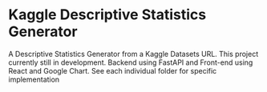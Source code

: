 # Kaggle Descriptive Statistics Generator
A Descriptive Statistics Generator from a Kaggle Datasets URL. This project currently still in development. Backend using FastAPI and Front-end using React and Google Chart. See each individual folder for specific implementation
